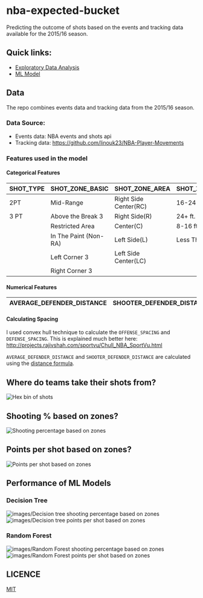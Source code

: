 # nba-expected-bucket

Predicting the outcome of shots based on the events and tracking data available for the 2015/16 season.

## Quick links:

- [Exploratory Data Analysis](analysis/eda/Exploratory%20data%20analysis%20on%20shots%20data.ipynb)
- [ML Model](analysis/ml/ml.ipynb)

## Data

The repo combines events data and tracking data from the 2015/16 season.

### Data Source:

- Events data: NBA events and shots api
- Tracking data: https://github.com/linouk23/NBA-Player-Movements

### Features used in the model

#### Categorical Features

| SHOT_TYPE | SHOT_ZONE_BASIC       | SHOT_ZONE_AREA        | SHOT_ZONE_RANGE | ACTION_TYPE_SIMPLIFIED |
| --------- | --------------------- | --------------------- | --------------- | ---------------------- |
| 2PT       | Mid-Range             | Right Side Center(RC) | 16-24 ft.       | Layup                  |
| 3 PT      | Above the Break 3     | Right Side(R)         | 24+ ft.         | Dunk                   |
|           | Restricted Area       | Center(C)             | 8-16 ft.        | Hook Shot              |
|           | In The Paint (Non-RA) | Left Side(L)          | Less Than 8 ft. | Jump Shot              |
|           | Left Corner 3         | Left Side Center(LC)  |
|           | Right Corner 3        |

#### Numerical Features

| AVERAGE_DEFENDER_DISTANCE | SHOOTER_DEFENDER_DISTANCE | OFFENSE_SPACING | DEFENSE_SPACING | SHOT_CLOCK |
| ------------------------- | ------------------------- | --------------- | --------------- | ---------- |

#### Calculating Spacing

I used convex hull technique to calculate the `OFFENSE_SPACING` and `DEFENSE_SPACING`. This is explained much better here: http://projects.rajivshah.com/sportvu/Chull_NBA_SportVu.html

`AVERAGE_DEFENDER_DISTANCE` and `SHOOTER_DEFENDER_DISTANCE` are calculated using the [distance formula](https://en.wikipedia.org/wiki/Euclidean_distance).

## Where do teams take their shots from?

<img src="images/hexbin of all shots.png" alt="Hex bin of shots">

## Shooting % based on zones?

<img src="images/Shooting percentage based on zones.jpg" alt="Shooting percentage based on zones">

## Points per shot based on zones?

<img src="images/Points per shot based on zones.jpg" alt="Points per shot based on zones">

## Performance of ML Models

### Decision Tree

<img src="images/Decision tree shooting percentage based on zones.png" alt="images/Decision tree shooting percentage based on zones">

<img src="images/Decision tree points per shot based on zones.png" alt="images/Decision tree points per shot based on zones">

### Random Forest

<img src="images/Random Forest shooting percentage based on zones.png" alt="images/Random Forest shooting percentage based on zones">

<img src="images/Random Forest points per shot based on zones.png" alt="images/Random Forest points per shot based on zones">

## LICENCE

[MIT](LICENCE)
